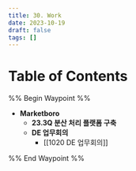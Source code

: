 ```yaml
---
title: 30. Work
date: 2023-10-19
draft: false
tags: []
---
```

# Table of Contents
%% Begin Waypoint %%
- **Marketboro**
	- **23.3Q 분산 처리 플랫폼 구축**
	- **DE 업무회의**
		- [[1020 DE 업무회의]]

%% End Waypoint %%